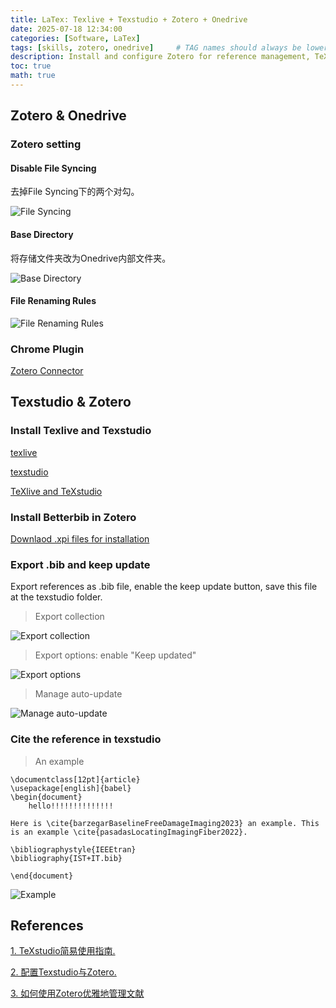 ```yaml
---
title: LaTex: Texlive + Texstudio + Zotero + Onedrive
date: 2025-07-18 12:34:00
categories: [Software, LaTex]
tags: [skills, zotero, onedrive]     # TAG names should always be lowercase
description: Install and configure Zotero for reference management, TeX Live and TeXstudio for LaTeX writing, and OneDrive for online synchronization of Zotero.
toc: true
math: true
---
```


## Zotero & Onedrive

### Zotero setting

#### Disable File Syncing

去掉File Syncing下的两个对勾。

![File Syncing](../assets/images/20250718001_Zotero.png)

#### Base Directory

将存储文件夹改为Onedrive内部文件夹。

![Base Directory](../assets/images/20250718002_Zotero.png)

#### File Renaming Rules

![File Renaming Rules](../assets/images/20250718003_Zotero.png)

### Chrome Plugin

[Zotero Connector](https://chromewebstore.google.com/detail/zotero-connector/ekhagklcjbdpajgpjgmbionohlpdbjgc?hl=en&pli=1)

## Texstudio & Zotero

### Install Texlive and Texstudio

[texlive](https://www.tug.org/texlive/)

[texstudio](https://www.texstudio.org/)

[TeXlive and TeXstudio](https://www.bilibili.com/opus/417734459151899358?from=search)

### Install Betterbib in Zotero

[Downlaod .xpi files for installation](https://retorque.re/zotero-better-bibtex/)

### Export .bib and keep update

Export references as .bib file, enable the keep update button, save this file at the texstudio folder. 

> Export collection

![Export collection](../assets/images/20250718004_Zotero.png)

> Export options: enable "Keep updated" 

![Export options](../assets/images/20250718005_Zotero.png)

> Manage auto-update

![Manage auto-update](../assets/images/20250718006_Zotero.png)

### Cite the reference in texstudio

> An example

```
\documentclass[12pt]{article}
\usepackage[english]{babel}
\begin{document}
	hello!!!!!!!!!!!!!!

Here is \cite{barzegarBaselineFreeDamageImaging2023} an example. This is an example \cite{pasadasLocatingImagingFiber2022}.

\bibliographystyle{IEEEtran}
\bibliography{IST+IT.bib}

\end{document}
```

![Example](../assets/images/20250718007_Zotero.png)

## References

[1. TeXstudio简易使用指南.](https://docs.mathcrowd.cn/howtos/texstudio_guide.html)

[2. 配置Texstudio与Zotero.](https://medium.com/@yjy303030/%E6%96%87%E7%8C%AE%E7%AE%A1%E7%90%86zotero-onedrive-texstudio-d182d4904f1)

[3. 如何使用Zotero优雅地管理文献](https://zhuanlan.zhihu.com/p/615902028)
